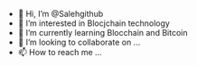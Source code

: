 - 👋 Hi, I’m @Salehgithub
- 👀 I’m interested in Blocjchain technology
- 🌱 I’m currently learning Blocchain and Bitcoin
- 💞️ I’m looking to collaborate on ...
- 📫 How to reach me ...

<!---
Salehgithub/Salehgithub is a ✨ special ✨ repository because its `README.md` (this file) appears on your GitHub profile.
You can click the Preview link to take a look at your changes.
--->
